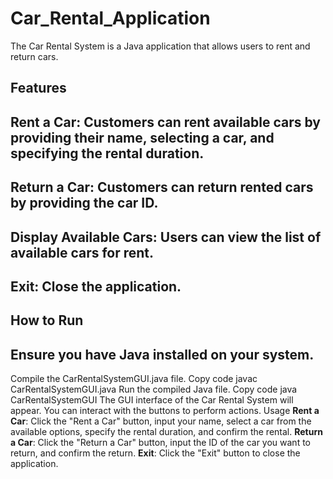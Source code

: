 # Car_Rental_Application
The Car Rental System is a Java application that allows users to rent and return cars.

## Features
## **Rent a Car**: Customers can rent available cars by providing their name, selecting a car, and specifying the rental duration.
## **Return a Car**: Customers can return rented cars by providing the car ID.
## **Display Available Cars**: Users can view the list of available cars for rent.
## **Exit**: Close the application.
## **How to Run**
## Ensure you have Java installed on your system.
Compile the CarRentalSystemGUI.java file.
Copy code
javac CarRentalSystemGUI.java
Run the compiled Java file.
Copy code
java CarRentalSystemGUI
The GUI interface of the Car Rental System will appear. You can interact with the buttons to perform actions.
Usage
**Rent a Car**: Click the "Rent a Car" button, input your name, select a car from the available options, specify the rental duration, and confirm the rental.
**Return a Car**: Click the "Return a Car" button, input the ID of the car you want to return, and confirm the return.
**Exit**: Click the "Exit" button to close the application.



